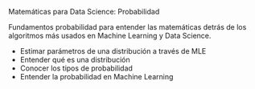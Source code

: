 Matemáticas para Data Science: Probabilidad


Fundamentos probabilidad para entender las matemáticas detrás de los algoritmos más usados en Machine Learning y Data Science.

* Estimar parámetros de una distribución a través de MLE
* Entender qué es una distribución
* Conocer los tipos de probabilidad
* Entender la probabilidad en Machine Learning

